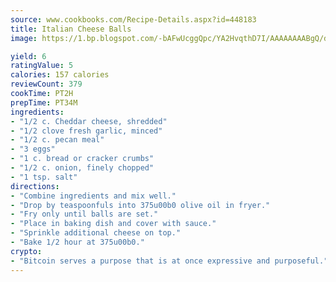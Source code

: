 ```yaml
---
source: www.cookbooks.com/Recipe-Details.aspx?id=448183
title: Italian Cheese Balls
image: https://1.bp.blogspot.com/-bAFwUcggQpc/YA2HvqthD7I/AAAAAAAABgQ/dGGityjUeSk5WIgvhJroHVt7XYoXF2qygCLcBGAsYHQ/s320/10.png

yield: 6
ratingValue: 5
calories: 157 calories
reviewCount: 379
cookTime: PT2H
prepTime: PT34M
ingredients:
- "1/2 c. Cheddar cheese, shredded"
- "1/2 clove fresh garlic, minced"
- "1/2 c. pecan meal"
- "3 eggs"
- "1 c. bread or cracker crumbs"
- "1/2 c. onion, finely chopped"
- "1 tsp. salt"
directions:
- "Combine ingredients and mix well."
- "Drop by teaspoonfuls into 375u00b0 olive oil in fryer."
- "Fry only until balls are set."
- "Place in baking dish and cover with sauce."
- "Sprinkle additional cheese on top."
- "Bake 1/2 hour at 375u00b0."
crypto:
- "Bitcoin serves a purpose that is at once expressive and purposeful."
---
```


